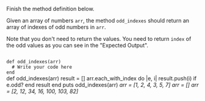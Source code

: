 Finish the method definition below.

Given an array of numbers `arr`, the method `odd_indexes` should return an array of indexes of odd numbers in `arr`.

Note that you don't need to return the values. You need to return `index` of the odd values as you can see in
the "Expected Output".

<codeblock language="ruby" type="exercise" testMode="multipleInput">
<code>
def odd_indexes(arr)
  # Write your code here
end
</code>

<solution>
def odd_indexes(arr)
  result = []
  arr.each_with_index do |e, i|
    result.push(i) if e.odd?
  end
  result
end
</solution>

<testcases>
<caller>
puts odd_indexes(arr)
</caller>
<testcase>
<i>
arr = [1, 2, 4, 3, 5, 7]
</i>
</testcase>
<testcase>
<i>
arr = []
</i>
</testcase>
<testcase>
<i>
arr = [2, 12, 34, 16, 100, 103, 82]
</i>
</testcase>
</testcases>
</codeblock>
